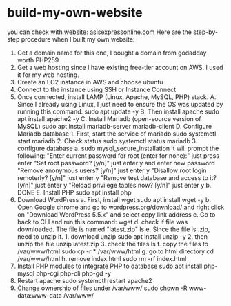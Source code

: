 # build-my-own-website
you can check with website: [asisexpressonline.com](https://asisexpressonline.com "Asis Express Online")
Here are the step-by-step procedure when I built my own website:
1. Get a domain name
   for this one, I bought a domain from godadday worth PHP259
2. Get a web hosting
    since I have existing free-tier account on AWS, I used it for my web hosting.
3. Create an EC2 instance in AWS and choose ubuntu
4. Connect to the instance using SSH or Instance Connect
5. Once connected, install LAMP (Linux, Apache, MySQL, PHP) stack.
    A. Since I already using Linux, I just need to ensure the OS was updated by running this command:
    sudo apt update -y
    B. Then install apache
    sudo apt install apache2 -y
    C. Install Mariadb (open-source version of MySQL)
    sudo apt install mariadb-server mariadb-client
    D. Configure Mariadb database
        1. First, start the service of mariadb
        sudo systemctl start mariadb
        2. Check status
        sudo systemctl status mariadb
        3. configure database
          a. sudo mysql_secure_installation
          it will prompt the following:
          "Enter current password for root (enter for none):" just press enter
          "Set root password? [y/n]" just enter y and enter new password
          "Remove anonymous users? [y/n]" just enter y
          "Disallow root login remoterly? [y/n]" just enter y
          "Remove test database and access to it? [y/n]" just enter y
          "Reload privilege tables now? [y/n]" just enter y
          b. DONE
     E. Install PHP
      sudo apt install php
  6. Download WordPress
     a. First, install wget
     sudo apt install wget -y
     b. Open Google chrome and go to wordpress.org/download/ and right click on "Download WordPress 5.5.x" and select copy link address
     c. Go to back to CLI and run this command:
     wget <paste link adrress here>
     d. check if file was downloaded. The file is named "latest.zip"
      ls
     e. Since the file is .zip, need to unzip it. 
          1. download unzip
            sudo apt install unzip -y
          2. then unzip the file
            unzip  latest.zip
          3. check the files
            ls
      f. copy the files to /var/www/html
        sudo cp -r * /var/www/html
      g. go to html directory
        cd /var/www/html
       h. remove index.html
        sudo rm -rf index.html
  7. Install PHP modules to integrate PHP to database
  sudo apt install php-mysql php-cgi php-cli php-gd -y 
  8. Restart apache
  sudo systemctl restart apache2
  9. Change ownership of files under /var/www/
  sudo chown -R www-data:www-data /var/www/
  
  
  
  
  
     
     
  
        
        
        
   
